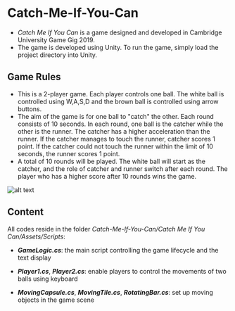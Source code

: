 # Catch-Me-If-You-Can
- *Catch Me If You Can* is a game designed and developed in Cambridge University Game Gig 2019. 
- The game is developed using Unity. To run the game, simply load the project directory into Unity.

## Game Rules
- This is a 2-player game. Each player controls one ball. The white ball is controlled using W,A,S,D and the brown ball is controlled using arrow buttons. 
- The aim of the game is for one ball to "catch" the other. Each round consists of 10 seconds. In each round, one ball is the catcher while the other is the runner. The catcher has a higher acceleration than the runner. If the catcher manages to touch the runner, catcher scores 1 point. If the catcher could not touch the runner within the limit of 10 seconds, the runner scores 1 point. 
- A total of 10 rounds will be played. The white ball will start as the catcher, and the role of catcher and runner switch after each round. The player who has a higher score after 10 rounds wins the game.



![alt text](https://github.com/charleschen01/Catch-Me-If-You-Can/blob/master/Game%20Scene.png)

## Content
All codes reside in the folder *Catch-Me-If-You-Can/Catch Me If You Can/Assets/Scripts*:
- ***GameLogic.cs***: the main script controlling the game lifecycle and the text display

- ***Player1.cs***, ***Player2.cs***: enable players to control the movements of two balls using keyboard

- ***MovingCapsule.cs***, ***MovingTile.cs***, ***RotatingBar.cs***: set up moving objects in the game scene

